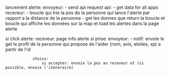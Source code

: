 lancement alerte: 
    envoyeur: 
        - send api request
    api: 
        - get data for all apps
    receveur: 
        - boucle qui trie la pos de la personne qui lance l'alerte par rapport a la distance de la personne
        - get les donnes que return la boucle et boucle qui affiche les données sur la map et load les alertes dans la page alerte

si click alerte: 
    receveur: page info alerte
        si prise: 
            envoyeur: 
                - notif: envoie le get le profil de la personne qui propose de l'aider (nom, avis, etoiles, xp) a partir de l'id

                choixs: 
                    si accepter: envoie la pos au receveur et (si possible, envoie l'iteneraire)
